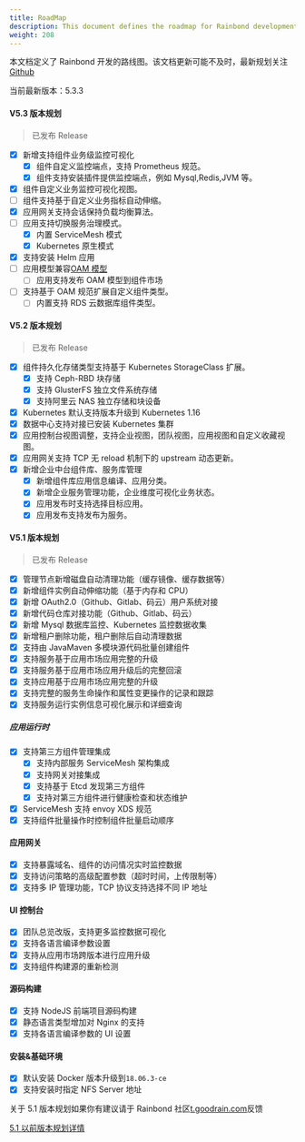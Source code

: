 ```yaml
---
title: RoadMap
description: This document defines the roadmap for Rainbond development.
weight: 208
---
```


本文档定义了 Rainbond 开发的路线图。该文档更新可能不及时，最新规划关注 [Github](https://github.com/goodrain/rainbond/issues)

当前最新版本：5.3.3

#### V5.3 版本规划

> 已发布 Release

- [x] 新增支持组件业务级监控可视化
  - [x] 组件自定义监控端点，支持 Prometheus 规范。
  - [x] 组件支持安装插件提供监控端点，例如 Mysql,Redis,JVM 等。
- [x] 组件自定义业务监控可视化视图。
- [ ] 组件支持基于自定义业务指标自动伸缩。
- [x] 应用网关支持会话保持负载均衡算法。
- [ ] 应用支持切换服务治理模式。
  - [x] 内置 ServiceMesh 模式
  - [x] Kubernetes 原生模式
- [x] 支持安装 Helm 应用
- [ ] 应用模型兼容[OAM 模型](https://github.com/oam-dev/spec)
  - [ ] 应用支持发布 OAM 模型到组件市场
- [ ] 支持基于 OAM 规范扩展自定义组件类型。
  - [ ] 内置支持 RDS 云数据库组件类型。

#### V5.2 版本规划

> 已发布 Release

- [x] 组件持久化存储类型支持基于 Kubernetes StorageClass 扩展。
  - [x] 支持 Ceph-RBD 块存储
  - [x] 支持 GlusterFS 独立文件系统存储
  - [x] 支持阿里云 NAS 独立存储和块设备
- [x] Kubernetes 默认支持版本升级到 Kubernetes 1.16
- [x] 数据中心支持对接已安装 Kubernetes 集群
- [x] 应用控制台视图调整，支持企业视图，团队视图，应用视图和自定义收藏视图。
- [x] 应用网关支持 TCP 无 reload 机制下的 upstream 动态更新。
- [x] 新增企业中台组件库、服务库管理
  - [x] 新增组件库应用信息编译、应用分类。
  - [x] 新增企业服务管理功能，企业维度可视化业务状态。
  - [x] 应用发布时支持选择目标应用。
  - [x] 应用发布支持发布为服务。

#### V5.1 版本规划

> 已发布 Release

- [x] 管理节点新增磁盘自动清理功能（缓存镜像、缓存数据等）
- [x] 新增组件实例自动伸缩功能（基于内存和 CPU）
- [x] 新增 OAuth2.0（Github、Gitlab、码云）用户系统对接
- [x] 新增代码仓库对接功能（Github、Gitlab、码云）
- [x] 新增 Mysql 数据库监控、Kubernetes 监控数据收集
- [x] 新增租户删除功能，租户删除后自动清理数据
- [x] 支持由 JavaMaven 多模块源代码批量创建组件
- [x] 支持服务基于应用市场应用完整的升级
- [x] 支持服务基于应用市场应用升级后的完整回滚
- [x] 支持应用基于应用市场应用完整的升级
- [x] 支持完整的服务生命操作和属性变更操作的记录和跟踪
- [x] 支持服务运行实例信息可视化展示和详细查询

##### 应用运行时

- [x] 支持第三方组件管理集成
  - [x] 支持内部服务 ServiceMesh 架构集成
  - [x] 支持网关对接集成
  - [x] 支持基于 Etcd 发现第三方组件
  - [x] 支持对第三方组件进行健康检查和状态维护
- [x] ServiceMesh 支持 envoy XDS 规范
- [x] 支持组件批量操作时控制组件批量启动顺序

#### 应用网关

- [x] 支持暴露域名、组件的访问情况实时监控数据
- [x] 支持访问策略的高级配置参数（超时时间，上传限制等）
- [x] 支持多 IP 管理功能，TCP 协议支持选择不同 IP 地址

#### UI 控制台

- [x] 团队总览改版，支持更多监控数据可视化
- [x] 支持各语言编译参数设置
- [x] 支持从应用市场跨版本进行应用升级
- [x] 支持组件构建源的重新检测

#### 源码构建

- [x] 支持 NodeJS 前端项目源码构建
- [x] 静态语言类型增加对 Nginx 的支持
- [x] 支持各语言编译参数的 UI 设置

#### 安装&基础环境

- [x] 默认安装 Docker 版本升级到`18.06.3-ce`
- [x] 支持安装时指定 NFS Server 地址

关于 5.1 版本规划如果你有建议请于 Rainbond 社区[t.goodrain.com](https://t.goodrain.com)反馈

[5.1 以前版本规划详情](../roadmap.5.0/)
